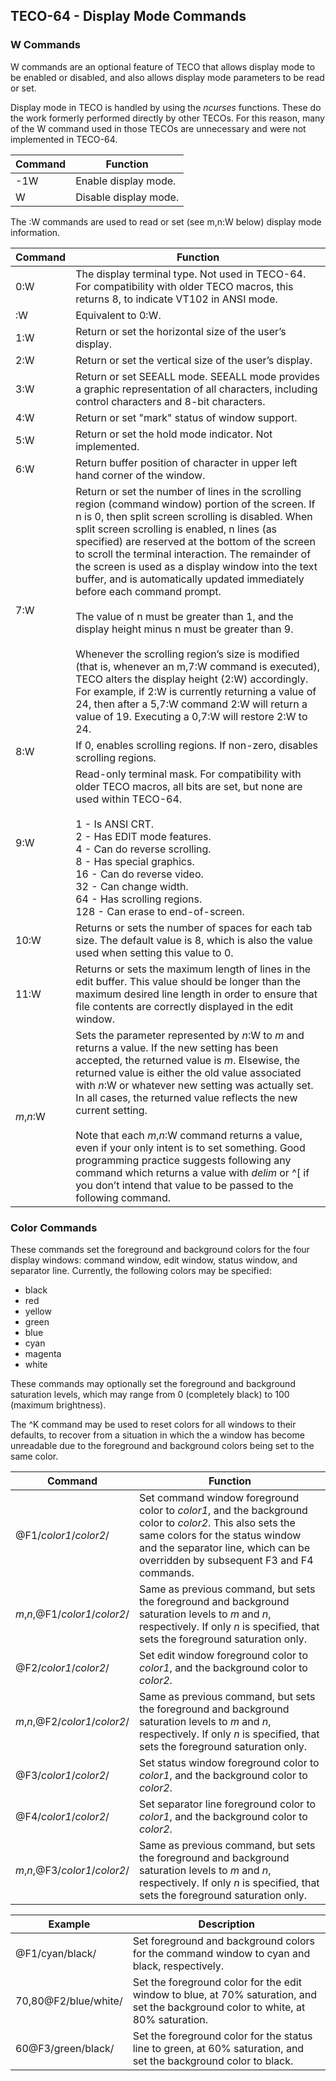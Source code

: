 ## TECO-64 - Display Mode Commands

### W Commands

W commands are an optional feature of TECO that allows display mode
to be enabled or disabled, and also allows display mode parameters to
be read or set.

Display mode in TECO is handled by using the *ncurses* functions.
These do the work formerly performed directly by other TECOs. For
this reason, many of the W command used in those TECOs are unnecessary
and were not implemented in TECO-64.

| Command | Function |
| ------- | -------- |
| -1W | Enable display mode. |
| W   | Disable display mode. |

The :W commands are used to read or set (see m,n:W below) display
mode information.

| Command | Function |
| ------- | -------- |
| 0:W | The display terminal type. Not used in TECO-64. For compatibility with older TECO macros, this returns 8, to indicate VT102 in ANSI mode. |
| :W | Equivalent to 0:W. |
| 1:W | Return or set the horizontal size of the user’s display. |
| 2:W | Return or set the vertical size of the user’s display. |
| 3:W | Return or set SEEALL mode. SEEALL mode provides a graphic representation of all characters, including control characters and 8-bit characters. |
| 4:W | Return or set "mark" status of window support. |
| 5:W | Return or set the hold mode indicator. Not implemented. |
| 6:W | Return buffer position of character in upper left hand corner of the window. |
| 7:W | Return or set the number of lines in the scrolling region (command window) portion of the screen. If n is 0, then split screen scrolling is disabled. When split screen scrolling is enabled, n lines (as specified) are reserved at the bottom of the screen to scroll the terminal interaction. The remainder of the screen is used as a display window into the text buffer, and is automatically updated immediately before each command prompt. <br><br>The value of n must be greater than 1, and the display height minus n must be greater than 9. <br><br>Whenever the scrolling region’s size is modified (that is, whenever an m,7:W command is executed), TECO alters the display height (2:W) accordingly. For example, if 2:W is currently returning a value of 24, then after a 5,7:W command 2:W will return a value of 19. Executing a 0,7:W will restore 2:W to 24. |
| 8:W | If 0, enables scrolling regions. If non-zero, disables scrolling regions. |
| 9:W | Read-only terminal mask. For compatibility with older TECO macros, all bits are set, but none are used within TECO-64.<br><br>1 - Is ANSI CRT.<br>2 - Has EDIT mode features. <br>4 - Can do reverse scrolling. <br>8 - Has special graphics. <br>16 - Can do reverse video. <br>32 - Can change width. <br>64 - Has scrolling regions. <br>128 - Can erase to end-of-screen. |
| 10:W | Returns or sets the number of spaces for each tab size. The default value is 8, which is also the value used when setting this value to 0. |
| 11:W | Returns or sets the maximum length of lines in the edit buffer. This value should be longer than the maximum desired line length in order to ensure that file contents are correctly displayed in the edit window. |
| *m*,*n*:W | Sets the parameter represented by *n*:W to *m* and returns a value. If the new setting has been accepted, the returned value is *m*. Elsewise, the returned value is either the old value associated with *n*:W or whatever new setting was actually set. In all cases, the returned value reflects the new current setting. <br><br>Note that each *m*,*n*:W command returns a value, even if your only intent is to set something. Good programming practice suggests following any command which returns a value with *delim* or ^[ if you don’t intend that value to be passed to the following command. |

### Color Commands

These commands set the foreground and background colors for the four
display windows: command window, edit window, status window, and separator line.
Currently, the following colors may be specified:

- black
- red
- yellow
- green
- blue
- cyan
- magenta
- white

These commands may optionally set the foreground and background
saturation levels, which may range from 0 (completely black) to
100 (maximum brightness).

The ^K command may be used to reset colors for all windows to their
defaults, to recover from a situation in which the a window has become
unreadable due to the foreground and background colors being set to
the same color.

| Command | Function |
| ------- | -------- |
| @F1/*color1*/*color2*/ | Set command window foreground color to *color1*, and the background color to *color2*. This also sets the same colors for the status window and the separator line, which can be overridden by subsequent F3 and F4 commands. |
| *m*,*n*,@F1/*color1*/*color2*/ | Same as previous command, but sets the foreground and background saturation levels to *m* and *n*, respectively. If only *n* is specified, that sets the foreground saturation only. |
| @F2/*color1*/*color2*/ | Set edit window foreground color to *color1*, and the background color to *color2*. |
| *m*,*n*,@F2/*color1*/*color2*/ | Same as previous command, but sets the foreground and background saturation levels to *m* and *n*, respectively. If only *n* is specified, that sets the foreground saturation only. |
| @F3/*color1*/*color2*/ | Set status window foreground color to *color1*, and the background color to *color2*. |
| @F4/*color1*/*color2*/ | Set separator line foreground color to *color1*, and the background color to *color2*. |
| *m*,*n*,@F3/*color1*/*color2*/ | Same as previous command, but sets the foreground and background saturation levels to *m* and *n*, respectively. If only *n* is specified, that sets the foreground saturation only. |

| Example | Description |
| ------- | ----------- |
| @F1/cyan/black/ | Set foreground and background colors for the command window to cyan and black, respectively. |
| 70,80@F2/blue/white/ | Set the foreground color for the edit window to blue, at 70% saturation, and set the background color to white, at 80% saturation. |
| 60@F3/green/black/ | Set the foreground color for the status line to green, at 60% saturation, and set the background color to black. |
